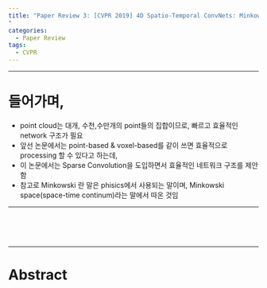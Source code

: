 ```yaml
---
title: "Paper Review 3: [CVPR 2019] 4D Spatio-Temporal ConvNets: Minkowski Convolutional Neural Networks
"
categories:
  - Paper Review
tags:
  - CVPR
---
```


---

# 들어가며,
- point cloud는 대개, 수천,수만개의 point들의 집합이므로, 빠르고 효율적인 network 구조가 필요
- 앞선 논문에서는 point-based & voxel-based를 같이 쓰면 효율적으로 processing 할 수 있다고 하는데,
- 이 논문에서는 Sparse Convolution을 도입하면서 효율적인 네트워크 구조를 제안함
- 참고로 Minkowski 란 말은 phisics에서 사용되는 말이며, Minkowski space(space-time continum)라는 말에서 따온 것임

---

<br>
<br>
<br>

---
# Abstract